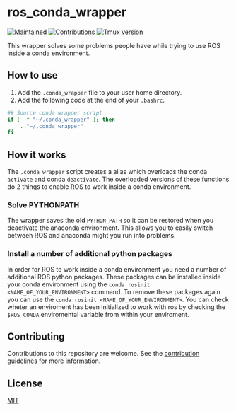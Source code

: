 # ros_conda_wrapper

[![Maintained](https://img.shields.io/badge/Maintained%3F-yes-green)](https://github.com/rickstaa/ros_conda_wrapper/pulse)
[![Contributions](https://img.shields.io/badge/contributions-welcome-orange.svg)](https://github.com/rickstaa/ros_conda_wrapper/blob/master/contributing.md)
[![Tmux version](https://img.shields.io/badge/tmux-%3D%3E1.9-blue)](https://github.com/tmux/tmux/wiki)

This wrapper solves some problems people have while trying to use ROS inside a conda environment.

## How to use

1.  Add the `.conda_wrapper` file to your user home directory.
2.  Add the following code at the end of your `.bashrc`.

```bash
## Source conda wrapper script
if [ -f "~/.conda_wrapper" ]; then
    . "~/.conda_wrapper"
fi
```

## How it works

The `.conda_wrapper` script creates a alias which overloads the conda `activate` and conda `deactivate`. The overloaded versions of these functions do 2 things to enable ROS to work inside a conda environment.

### Solve PYTHONPATH

The wrapper saves the old `PYTHON_PATH` so it can be restored when you deactivate the anaconda environment. This allows you to easily switch between ROS and anaconda might you run into problems.

### Install a number of additional python packages

In order for ROS to work inside a conda environment you need a number of additional ROS python packages. These packages can be installed inside your conda environment using the `conda rosinit <NAME_OF_YOUR_ENVIRONMENT>` command. To remove these packages again you can use the `conda rosinit <NAME_OF_YOUR_ENVIRONMENT>`. You can check wheter an enviroment has been initialized to work with ros by checking the `$ROS_CONDA` enviromental variable from within your enviroment.

## Contributing

Contributions to this repository are welcome. See the [contribution guidelines](https://github.com/rickstaa/ros_conda_warpper/blob/master/contributing.md) for more information.

## License

[MIT](https://github.com/rickstaa/ros_conda_warpper/blob/master/LISENCE)
